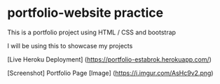 # portfolio-website practice

This is a portfolio project using HTML / CSS and bootstrap

I will be using this to showcase my projects

[Live Heroku Deployment] (https://portfolio-estabrok.herokuapp.com/) 

[Screenshot] Portfolio Page [Image] (https://i.imgur.com/AsHc9v2.png)

